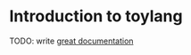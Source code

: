 # Introduction to toylang

TODO: write [great documentation](http://jacobian.org/writing/what-to-write/)
